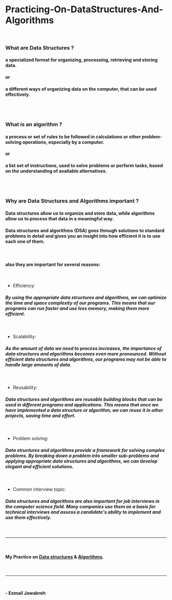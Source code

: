 # Practicing-On-DataStructures-And-Algorithms
<br>


### What are Data Structures ?

#### a specialized format for organizing, processing, retrieving and storing data.
#### <strong>or</strong>
#### a different ways of organizing data on the computer, that can be used effectively.
<br>
<br>

### What is an algorithm ?

#### a process or set of rules to be followed in calculations or other problem-solving operations, especially by a computer.
#### <strong>or</strong>
#### a list set of instructions, used to solve problems or perform tasks, based on the understanding of available alternatives.
<br>
<br>

### Why are Data Structures and Algorithms important ?

#### Data structures allow us to organize and store data, while algorithms allow us to process that data in a meaningful way.
#### Data structures and algorithms (DSA) goes through solutions to standard problems in detail and gives you an insight into how efficient it is to use each one of them.
<br>

#### also they are important for several reasons:
<br>

- Efficiency: 
##### By using the appropriate data structures and algorithms, we can optimize the time and space complexity of our programs. This means that our programs can run faster and use less memory, making them more efficient.
<br>

- Scalability: 
##### As the amount of data we need to process increases, the importance of data structures and algorithms becomes even more pronounced. Without efficient data structures and algorithms, our programs may not be able to handle large amounts of data.
<br>

- Reusability: 
##### Data structures and algorithms are reusable building blocks that can be used in different programs and applications. This means that once we have implemented a data structure or algorithm, we can reuse it in other projects, saving time and effort.
<br>

- Problem solving: 
##### Data structures and algorithms provide a framework for solving complex problems. By breaking down a problem into smaller sub-problems and applying appropriate data structures and algorithms, we can develop elegant and efficient solutions.
<br>

- Common interview topic: 
##### Data structures and algorithms are also important for job interviews in the computer science field. Many companies use them as a basis for technical interviews and assess a candidate's ability to implement and use them effectively.
<br>

---
<br>

#### My Practice on [Data structures](./DataStructures/) & [Algorithms](./Algorithms/).
<br>

---
<br>

**- Esmail Jawabreh**